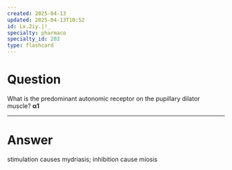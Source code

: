 ```yaml
---
created: 2025-04-13
updated: 2025-04-13T10:52
id: Lx.2iy.|!_
specialty: pharmaco
specialty_id: 203
type: flashcard
---
```


# Question
What is the predominant autonomic receptor on the pupillary dilator muscle?    **α1**

---

# Answer
stimulation causes mydriasis; inhibition cause miosis